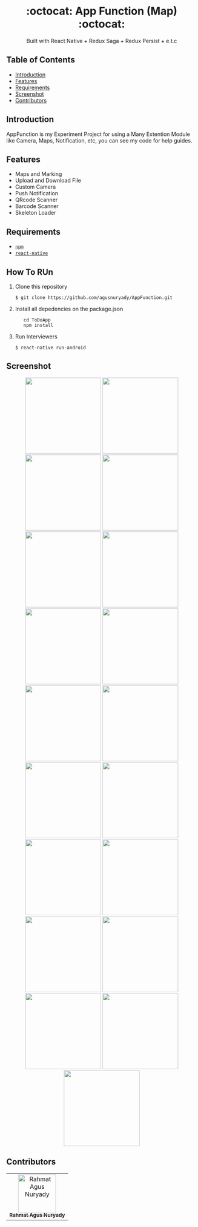 <h1 align="center">:octocat: App Function (Map) :octocat:</h1>

  <p align="center">
  Built with React Native + Redux Saga + Redux Persist + e.t.c
   </p>

## Table of Contents

- [Introduction](#introduction)
- [Features](#features)
- [Requirements](#requirements)
- [Screenshot](#screenshot)
- [Contributors](#contributors)

## Introduction
AppFunction is my Experiment Project for using a Many Extention Module like Camera, Maps, Notification, etc, you can see my code for help guides.

## Features
* Maps and Marking
* Upload and Download File
* Custom Camera
* Push Notification
* QRcode Scanner
* Barcode Scanner
* Skeleton Loader

## Requirements
* [`npm`](https://www.npmjs.com/get-npm)
* [`react-native`](https://facebook.github.io/react-native/)


## How To RUn

1. Clone this repository
   ```
   $ git clone https://github.com/agusnuryady/AppFunction.git
   ```
2. Install all depedencies on the package.json
   ```
      cd ToDoApp
      npm install
   ```
3. Run Interviewers
   ```
   $ react-native run-android
   ```

## Screenshot
<div align="center">
    <img width="200" src="https://github.com/agusnuryady/AppFunction/blob/master/src/component/img/1.png">
    <img width="200" src="https://github.com/agusnuryady/AppFunction/blob/master/src/component/img/2.png">
    <img width="200" src="https://github.com/agusnuryady/AppFunction/blob/master/src/component/img/3.png">
    <img width="200" src="https://github.com/agusnuryady/AppFunction/blob/master/src/component/img/4.png">
    <img width="200" src="https://github.com/agusnuryady/AppFunction/blob/master/src/component/img/5.png">
    <img width="200" src="https://github.com/agusnuryady/AppFunction/blob/master/src/component/img/6.png">
    <img width="200" src="https://github.com/agusnuryady/AppFunction/blob/master/src/component/img/7.png">
    <img width="200" src="https://github.com/agusnuryady/AppFunction/blob/master/src/component/img/8.png">
    <img width="200" src="https://github.com/agusnuryady/AppFunction/blob/master/src/component/img/9.png">
    <img width="200" src="https://github.com/agusnuryady/AppFunction/blob/master/src/component/img/10.png">
    <img width="200" src="https://github.com/agusnuryady/AppFunction/blob/master/src/component/img/11.png">
    <img width="200" src="https://github.com/agusnuryady/AppFunction/blob/master/src/component/img/12.png">
    <img width="200" src="https://github.com/agusnuryady/AppFunction/blob/master/src/component/img/13.png">
    <img width="200" src="https://github.com/agusnuryady/AppFunction/blob/master/src/component/img/14.png">
    <img width="200" src="https://github.com/agusnuryady/AppFunction/blob/master/src/component/img/15.png">
    <img width="200" src="https://github.com/agusnuryady/AppFunction/blob/master/src/component/img/16.png">
    <img width="200" src="https://github.com/agusnuryady/AppFunction/blob/master/src/component/img/17.png">
    <img width="200" src="https://github.com/agusnuryady/AppFunction/blob/master/src/component/img/18.png">
    <img width="200" src="https://github.com/agusnuryady/AppFunction/blob/master/src/component/img/19.png">
</div>

## Contributors
<center>
  <table>
    <tr>
      <td align="center">
        <a href="https://github.com/agusnuryady">
          <img width="100" src="https://github.com/agusnuryady/AppFunction/blob/master/src/component/img/profile.jpg" alt="Rahmat Agus Nuryady"><br/>
          <sub><b>Rahmat Agus Nuryady</b></sub>
        </a>
      </td>
    </tr>
  </table>
</center>
